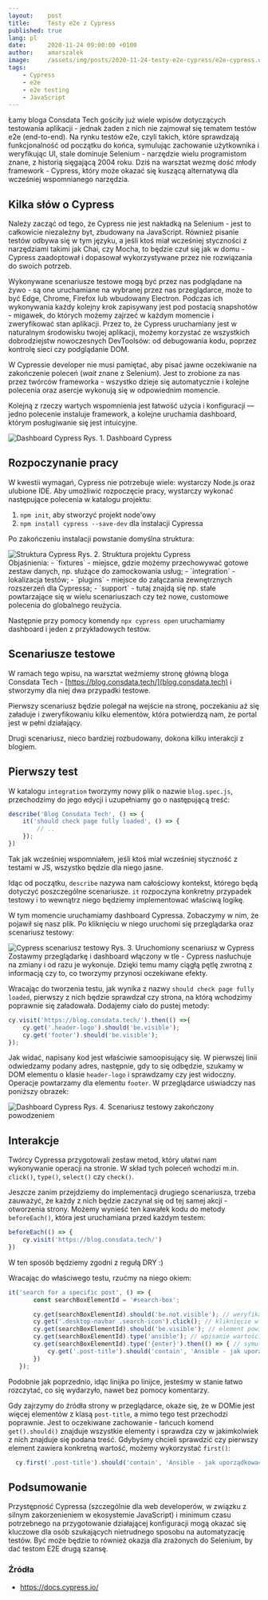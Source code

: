 ```yaml
---
layout:    post
title:     Testy e2e z Cypress
published: true
lang: pl
date:      2020-11-24 09:00:00 +0100
author:    amarszalek
image:     /assets/img/posts/2020-11-24-testy-e2e-cypress/e2e-cypress.webp
tags:
    - Cypress
    - e2e
    - e2e testing
    - JavaScript
---
```

Łamy bloga Consdata Tech gościły już wiele wpisów dotyczących testowania aplikacji - jednak żaden z nich nie zajmował się tematem testów e2e (end-to-end).
Na rynku testów e2e, czyli takich, które sprawdzają funkcjonalność od początku do końca, symulując zachowanie użytkownika i weryfikując UI, stale dominuje Selenium - narzędzie wielu programistom znane, z historią sięgającą 2004 roku.
Dziś na warsztat wezmę dość młody framework - Cypress, który może okazać się kuszącą alternatywą dla wcześniej wspomnianego narzędzia.

## Kilka słów o Cypress
Należy zacząć od tego, że Cypress nie jest nakładką na Selenium - jest to całkowicie niezależny byt, zbudowany na JavaScript.
Również pisanie testów odbywa się w tym języku, a jeśli ktoś miał wcześniej styczności z narzędziami takimi jak Chai, czy Mocha, to będzie czuł się jak w domu - Cypress zaadoptował i dopasował wykorzystywane przez nie rozwiązania do swoich potrzeb.

Wykonywane scenariusze testowe mogą być przez nas podglądane na żywo - są one uruchamiane na wybranej przez nas przeglądarce, może to być Edge, Chrome, Firefox lub wbudowany Electron. Podczas ich wykonywania każdy kolejny krok zapisywany jest pod postacią snapshotów - migawek, do których możemy zajrzeć w każdym momencie i zweryfikować stan aplikacji.
Przez to, że Cypress uruchamiany jest w naturalnym środowisku twojej aplikacji, możemy korzystać ze wszystkich dobrodziejstw nowoczesnych DevToolsów: od debugowania kodu, poprzez kontrolę sieci czy podglądanie DOM.

W Cypressie developer nie musi pamiętać, aby pisać jawne oczekiwanie na zakończenie poleceń (_wait_ znane z Selenium). Jest to zrobione za nas przez twórców frameworka - wszystko dzieje się automatycznie i kolejne polecenia oraz asercje wykonują się w odpowiednim momencie.

Kolejną z rzeczy wartych wspomnienia jest łatwość użycia i konfiguracji — jedno polecenie instaluje framework, a kolejne uruchamia dashboard, którym posługiwanie się jest intuicyjne.

<div class="img-with-legend">
<img alt="Dashboard Cypress" src="/assets/img/posts/2020-11-24-testy-e2e-cypress/cypress-dashboard.png" />
<span class="img-legend">Rys. 1. Dashboard Cypress</span>
</div>

## Rozpoczynanie pracy
W kwestii wymagań, Cypress nie potrzebuje wiele: wystarczy Node.js oraz ulubione IDE.
Aby umożliwić rozpoczęcie pracy, wystarczy wykonać następujące polecenia w katalogu projektu:
1. `npm init`, aby stworzyć projekt node'owy
2. `npm install cypress --save-dev` dla instalacji Cypressa

Po zakończeniu instalacji powstanie domyślna struktura:
<div class="img-with-legend">
<img alt="Struktura Cypress" src="/assets/img/posts/2020-11-24-testy-e2e-cypress/struktura-cypress.png" />
<span class="img-legend">Rys. 2. Struktura projektu Cypress</span>
</div>
Objaśnienia:
- `fixtures` - miejsce, gdzie możemy przechowywać gotowe zestaw danych, np. służące do zamockowania usług;
- `integration` - lokalizacja testów;
- `plugins` - miejsce do załączania zewnętrznych rozszerzeń dla Cypressa;
- `support` - tutaj znajdą się np. stałe powtarzające się w wielu scenariuszach czy też nowe, customowe polecenia do globalnego reużycia.

Następnie przy pomocy komendy `npx cypress open` uruchamiamy dashboard i jeden z przykładowych testów.

## Scenariusze testowe
W ramach tego wpisu, na warsztat weźmiemy stronę główną bloga Consdata Tech -  [https://blog.consdata.tech/](blog.consdata.tech) i stworzymy dla niej dwa przypadki testowe.

Pierwszy scenariusz będzie polegał na wejście na stronę, poczekaniu aż się załaduje i zweryfikowaniu kilku elementów, która potwierdzą nam, że portal jest w pełni działający.

Drugi scenariusz, nieco bardziej rozbudowany, dokona kilku interakcji z blogiem.

## Pierwszy test

W katalogu `integration` tworzymy nowy plik o nazwie `blog.spec.js`, przechodzimy do jego edycji i uzupełniamy go o następującą treść:
```javascript
describe('Blog Consdata Tech', () => {
    it('should check page fully loaded', () => {
        // ..
    });
})
```
Tak jak wcześniej wspomniałem, jeśli ktoś miał wcześniej styczność z testami w JS, wszystko będzie dla niego jasne.

Idąc od początku, `describe` nazywa nam całościowy kontekst, którego będą dotyczyć poszczególne scenariusze. `it` rozpoczyna konkretny przypadek testowy i to wewnątrz niego będziemy implementować właściwą logikę.

W tym momencie uruchamiamy dashboard Cypressa. Zobaczymy w nim, że pojawił się nasz plik. Po kliknięciu w niego uruchomi się przeglądarka oraz scenariusz testowy:
<div class="img-with-legend">
<img alt="Cypress scenariusz testowy" src="/assets/img/posts/2020-11-24-testy-e2e-cypress/scenariusz-testowy-cypress.png" />
<span class="img-legend">Rys. 3. Uruchomiony scenariusz w Cypress</span>
</div>
Zostawmy przeglądarkę i dashboard włączony w tle - Cypress nasłuchuje na zmiany i od razu je wykonuje. Dzięki temu mamy ciągłą pętlę zwrotną z informacją czy to, co tworzymy przynosi oczekiwane efekty.

Wracając do tworzenia testu, jak wynika z nazwy `should check page fully loaded`, pierwszy z nich będzie sprawdzał czy strona, na którą wchodzimy poprawnie się załadowała. Dodajemy ciało do pustej metody:
```javascript
cy.visit('https://blog.consdata.tech/').then(() =>{
    cy.get('.header-logo').should('be.visible');
    cy.get('footer').should('be.visible');
});
```
Jak widać, napisany kod jest właściwie samoopisujący się. W pierwszej linii odwiedzamy podany adres, następnie, gdy to się odbędzie, szukamy w DOM elementu o klasie `header-logo` i sprawdzamy czy jest widoczny. Operacje powtarzamy dla elementu `footer`. W przeglądarce uświadczy nas poniższy obrazek:
<div class="img-with-legend">
<img alt="Dashboard Cypress" src="/assets/img/posts/2020-11-24-testy-e2e-cypress/sukces%20scenariusz%20pierwszy%20cypress.webp" />
<span class="img-legend">Rys. 4. Scenariusz testowy zakończony powodzeniem</span>
</div>

## Interakcje

Twórcy Cypressa przygotowali zestaw metod, który ułatwi nam wykonywanie operacji na stronie. W skład tych poleceń wchodzi m.in. `click()`, `type()`, `select()` czy `check()`.

Jeszcze zanim przejdziemy do implementacji drugiego scenariusza, trzeba zauważyć, że każdy z nich będzie zaczynał się od tej samej akcji - otworzenia strony. Możemy wynieść ten kawałek kodu do metody `beforeEach()`, która jest uruchamiana przed każdym testem:
```javascript
beforeEach(() => {
    cy.visit('https://blog.consdata.tech/')
})
```
W ten sposób będziemy zgodni z regułą DRY :)

Wracając do właściwego testu, rzućmy na niego okiem:
```javascript
it('search for a specific post', () => {
       const searchBoxElementId = '#search-box';

       cy.get(searchBoxElementId).should('be.not.visible'); // weryfikacja czy element nie jest widoczny
       cy.get('.desktop-navbar .search-icon').click(); // kliknięcie w ikonę wyszukiwarki
       cy.get(searchBoxElementId).should('be.visible'); // element powinien się pojawić
       cy.get(searchBoxElementId).type('ansible'); // wpisanie wartości
       cy.get(searchBoxElementId).type('{enter}').then(() => { // symulacja wciśnięcia przycisku enter, aby wysłać formularz
           cy.get('.post-title').should('contain', 'Ansible - jak uporządkować chaos?'); // weryfikacja oczekiwanego efektu
       })
   });
```
Podobnie jak poprzednio, idąc linijka po linijce, jesteśmy w stanie łatwo rozczytać, co się wydarzyło, nawet bez pomocy komentarzy.

Gdy zajrzymy do źródła strony w przeglądarce, okaże się, że w DOMie jest więcej elementów z klasą `post-title`, a mimo tego test przechodzi poprawnie. Jest to oczekiwane zachowanie - łańcuch komend `get().should()` znajduje wszystkie elementy i sprawdza czy w jakimkolwiek z nich znajduje się podana treść. Gdybyśmy chcieli sprawdzić czy pierwszy element zawiera konkretną wartość, możemy wykorzystać `first()`:
```javascript
  cy.first('.post-title').should('contain', 'Ansible - jak uporządkować chaos?');
```

## Podsumowanie

Przystępność Cypressa (szczególnie dla web developerów, w związku z silnym zakorzenieniem w ekosystemie JavaScript) i minimum czasu potrzebnego na przygotowanie działającej konfiguracji mogą okazać się kluczowe dla osób szukających nietrudnego sposobu na automatyzację testów. Być może będzie to również okazja dla zrażonych do Selenium, by dać testom E2E drugą szansę.

### Źródła
- <https://docs.cypress.io/>
